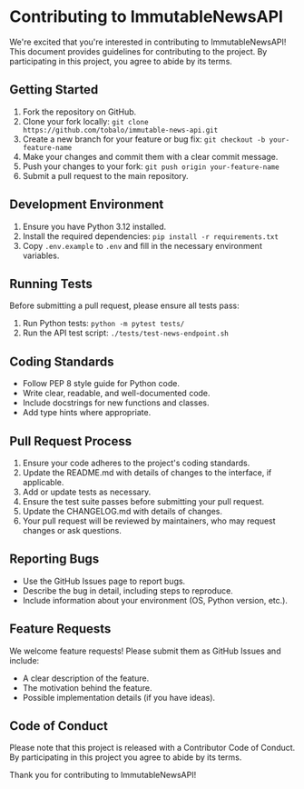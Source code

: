 # Contributing to ImmutableNewsAPI

We're excited that you're interested in contributing to ImmutableNewsAPI! This document provides guidelines for contributing to the project. By participating in this project, you agree to abide by its terms.

## Getting Started

1. Fork the repository on GitHub.
2. Clone your fork locally: `git clone https://github.com/tobalo/immutable-news-api.git`
3. Create a new branch for your feature or bug fix: `git checkout -b your-feature-name`
4. Make your changes and commit them with a clear commit message.
5. Push your changes to your fork: `git push origin your-feature-name`
6. Submit a pull request to the main repository.

## Development Environment

1. Ensure you have Python 3.12 installed.
2. Install the required dependencies: `pip install -r requirements.txt`
3. Copy `.env.example` to `.env` and fill in the necessary environment variables.

## Running Tests

Before submitting a pull request, please ensure all tests pass:

1. Run Python tests: `python -m pytest tests/`
2. Run the API test script: `./tests/test-news-endpoint.sh`

## Coding Standards

- Follow PEP 8 style guide for Python code.
- Write clear, readable, and well-documented code.
- Include docstrings for new functions and classes.
- Add type hints where appropriate.

## Pull Request Process

1. Ensure your code adheres to the project's coding standards.
2. Update the README.md with details of changes to the interface, if applicable.
3. Add or update tests as necessary.
4. Ensure the test suite passes before submitting your pull request.
5. Update the CHANGELOG.md with details of changes.
6. Your pull request will be reviewed by maintainers, who may request changes or ask questions.

## Reporting Bugs

- Use the GitHub Issues page to report bugs.
- Describe the bug in detail, including steps to reproduce.
- Include information about your environment (OS, Python version, etc.).

## Feature Requests

We welcome feature requests! Please submit them as GitHub Issues and include:

- A clear description of the feature.
- The motivation behind the feature.
- Possible implementation details (if you have ideas).

## Code of Conduct

Please note that this project is released with a Contributor Code of Conduct. By participating in this project you agree to abide by its terms.

Thank you for contributing to ImmutableNewsAPI!
